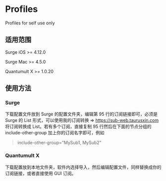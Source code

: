 # Profiles
Profiles for self use only

## 适用范围

Surge iOS >= 4.12.0

Surge Mac >= 4.5.0

Quantumult X >= 1.0.20

## 使用方法

### Surge
下载配置文件放到 Surge 的配置文件夹，编辑第 95 行的订阅链接即可，必须是 Surge 的 List 形式，可以使用我的订阅转换 => https://sub-web.taurusxin.com 将订阅转换成 List。若有多个订阅，直接复制 95 行然后在下面的节点分组的 include-other-group 加上你的订阅名字即可，例如

> include-other-group="MySub1, MySub2"

### Quantumult X
下载配置放到本地文件夹，软件内选择导入，然后编辑配置文件，同样替换成你的订阅链接，或者直接使用 GUI 订阅。